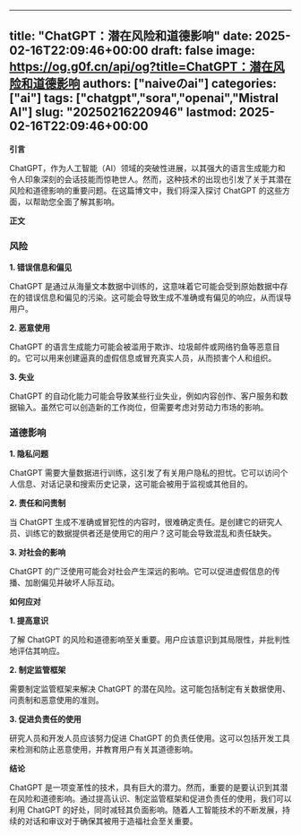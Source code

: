 
---
title: "ChatGPT：潜在风险和道德影响"
date: 2025-02-16T22:09:46+00:00
draft: false
image: https://og.g0f.cn/api/og?title=ChatGPT：潜在风险和道德影响
authors: ["naiveのai"]
categories: ["ai"]
tags: ["chatgpt","sora","openai","Mistral AI"]
slug: "20250216220946"
lastmod: 2025-02-16T22:09:46+00:00
---
**引言**

ChatGPT，作为人工智能（AI）领域的突破性进展，以其强大的语言生成能力和令人印象深刻的会话技能而惊艳世人。然而，这种技术的出现也引发了关于其潜在风险和道德影响的重要问题。在这篇博文中，我们将深入探讨 ChatGPT 的这些方面，以帮助您全面了解其影响。

**正文**

### 风险

**1. 错误信息和偏见**

ChatGPT 是通过从海量文本数据中训练的，这意味着它可能会受到原始数据中存在的错误信息和偏见的污染。这可能会导致生成不准确或有偏见的响应，从而误导用户。

**2. 恶意使用**

ChatGPT 的语言生成能力可能会被滥用于欺诈、垃圾邮件或网络钓鱼等恶意目的。它可以用来创建逼真的虚假信息或冒充真实人员，从而损害个人和组织。

**3. 失业**

ChatGPT 的自动化能力可能会导致某些行业失业，例如内容创作、客户服务和数据输入。虽然它可以创造新的工作岗位，但需要考虑对劳动力市场的影响。

### 道德影响

**1. 隐私问题**

ChatGPT 需要大量数据进行训练，这引发了有关用户隐私的担忧。它可以访问个人信息、对话记录和搜索历史记录，这可能会被用于监视或其他目的。

**2. 责任和问责制**

当 ChatGPT 生成不准确或冒犯性的内容时，很难确定责任。是创建它的研究人员、训练它的数据提供者还是使用它的用户？这可能会导致混乱和责任缺失。

**3. 对社会的影响**

ChatGPT 的广泛使用可能会对社会产生深远的影响。它可以促进虚假信息的传播、加剧偏见并破坏人际互动。

**如何应对**

**1. 提高意识**

了解 ChatGPT 的风险和道德影响至关重要。用户应该意识到其局限性，并批判性地评估其响应。

**2. 制定监管框架**

需要制定监管框架来解决 ChatGPT 的潜在风险。这可能包括制定有关数据使用、问责制和恶意使用的准则。

**3. 促进负责任的使用**

研究人员和开发人员应该努力促进 ChatGPT 的负责任使用。这可以包括开发工具来检测和防止恶意使用，并教育用户有关其道德影响。

**结论**

ChatGPT 是一项变革性的技术，具有巨大的潜力。然而，重要的是要认识到其潜在风险和道德影响。通过提高认识、制定监管框架和促进负责任的使用，我们可以利用 ChatGPT 的好处，同时减轻其负面影响。随着人工智能技术的不断发展，持续的对话和审议对于确保其被用于造福社会至关重要。